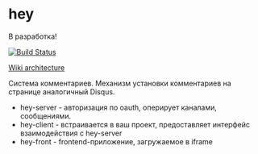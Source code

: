 # hey

В разработка!

[![Build Status](https://travis-ci.org/gebv/hey.svg?branch=master)](https://travis-ci.org/gebv/hey)

[Wiki architecture](https://github.com/gebv/hey/wiki#architecture)

Система комментариев.
Механизм установки комментариев на странице аналогичный Disqus.

* hey-server - авторизация по oauth, оперирует каналами, сообщениями.
* hey-client - встраивается в ваш проект, предоставляет интерфейс взаимодействия с hey-server
* hey-front - frontend-приложение, загружаемое в iframe
